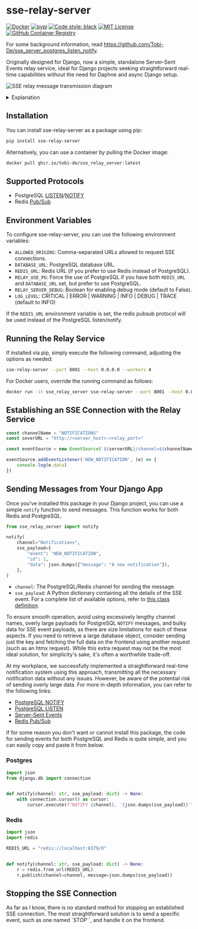 # sse-relay-server

[![Docker](https://github.com/Tobi-De/sse_relay_server/actions/workflows/docker-publish.yml/badge.svg)](https://github.com/Tobi-De/sse_relay_server/actions/workflows/docker-publish.yml)
[![pypi](https://badge.fury.io/py/sse-relay-server.svg)](https://pypi.org/project/sse-relay-server/)
[![Code style: black](https://img.shields.io/badge/code%20style-black-000000.svg)](https://github.com/psf/black)
[![MIT License](https://img.shields.io/badge/license-MIT-blue.svg)](https://github.com/Tobi-De/fuzzy-couscous/blob/main/LICENSE)
[![GitHub Container Registry](https://img.shields.io/badge/Docker%20Pulls-GitHub%20Container%20Registry-blue)](https://github.com/Tobi-De/sse_relay_server/pkgs/container/sse_relay_server)

For some background information, read https://github.com/Tobi-De/sse_server_postgres_listen_notify.

Originally designed for Django, now a simple, standalone Server-Sent Events relay service, ideal for Django projects
seeking
straightforward real-time capabilities without the need for Daphne and async Django setup.

![SSE relay message transmission diagram](diagram.png)

<details>
<summary>Explanation</summary>

1. The browser establishes an SSE connection to the running relay service (this project).
2. The relay service listens on the channel specified in the user request via the path parameter `channel`.
3. When a user action occurs on your Django server, you run the [`notify`](#sending-messages-from-your-django-app) function, sending an event to either `PostgreSQL` or `Redis` based on your configuration.
4. The relay service receives the message from the broker (`Redis`/`PostgreSQL`).
5. Subsequently, the relay sends the message via SSE to all web browsers subscribed to the specified channel.

</details>

## Installation

You can install sse-relay-server as a package using pip:

```sh
pip install sse-relay-server
```

Alternatively, you can use a container by pulling the Docker image:

```sh
docker pull ghcr.io/tobi-de/sse_relay_server:latest
```

## Supported Protocols

- PostgreSQL [LISTEN](https://www.postgresql.org/docs/current/sql-listen.html)/[NOTIFY](https://www.postgresql.org/docs/15/sql-notify.html)
- Redis [Pub/Sub](https://redis.io/topics/pubsub)

## Environment Variables

To configure sse-relay-server, you can use the following environment variables:

- `ALLOWED_ORIGINS`: Comma-separated URLs allowed to request SSE connections.
- `DATABASE_URL`: PostgreSQL database URL.
- `REDIS_URL`: Redis URL (if you prefer to use Redis instead of PostgreSQL).
- `RELAY_USE_PG`: Force the use of PostgreSQL if you have both `REDIS_URL` and `DATABASE_URL` set, but prefer to use PostgreSQL.
- `RELAY_SERVER_DEBUG`: Boolean for enabling debug mode (default to False).
- `LOG_LEVEL`: CRITICAL | ERROR | WARNING | INFO | DEBUG | TRACE   (default to INFO)

If the `REDIS_URL` environment variable is set, the redis pubsub protocol will be used instead of the PostgreSQL
listen/notify.

## Running the Relay Service

If installed via pip, simply execute the following command, adjusting the options as needed:

```sh
sse-relay-server --port 8001 --host 0.0.0.0 --workers 4
```

For Docker users, override the running command as follows:

```sh
docker run -it sse_relay_server sse-relay-server --port 8001 --host 0.0.0.0 --workers 4
```

## Establishing an SSE Connection with the Relay Service

```javascript
const channelName = "NOTIFICATIONS"
const severURL = "http://<server_host>:<relay_port>"

const eventSource = new EventSource(`${serverURL}/channel=${channelName}`);

eventSource.addEventListener('NEW_NOTIFICATION', (e) => {
    console.log(e.data)
})
```

## Sending Messages from Your Django App

Once you've installed this package in your Django project, you can use a simple `notify` function to send messages. This
function works for both Redis and PostgreSQL.

```python
from sse_relay_server import notify

notify(
    channel="Notifications",
    sse_payload={
        "event": "NEW_NOTIFICATION",
        "id": 1,
        "data": json.dumps({"message": "A new notification"}),
    },
)
```

- `channel`: The PostgreSQL/Redis channel for sending the message.
- `sse_payload`: A Python dictionary containing all the details of the SSE event. For a complete list of available
  options, refer to [this class definition](https://github.com/sysid/sse-starlette/blob/main/sse_starlette/sse.py#L50).

To ensure smooth operation, avoid using excessively lengthy channel names, overly large payloads for PostgreSQL `NOTIFY`
messages, and bulky data for SSE event payloads, as there are size limitations for each of these aspects. If you need to
retrieve a large database object, consider sending just the key and fetching the full data on the frontend using another
request (such as an htmx request). While this extra request may not be the most ideal solution, for simplicity's sake,
it's often a worthwhile trade-off.

At my workplace, we successfully implemented a straightforward real-time notification system using this approach,
transmitting all the necessary notification data without any issues. However, be aware of the potential risk of sending
overly large data. For more in-depth information, you can refer to the following links:

- [PostgreSQL NOTIFY](https://www.postgresql.org/docs/15/sql-notify.html)
- [PostgreSQL LISTEN](https://www.postgresql.org/docs/current/sql-listen.html)
- [Server-Sent Events](https://developer.mozilla.org/en-US/docs/Web/API/Server-sent_events/Using_server-sent_events)
- [Redis Pub/Sub](https://redis.io/topics/pubsub)

If for some reason you don't want or cannot install this package, the code for sending events for both PostgreSQL and
Redis is quite simple, and you can easily copy and paste it from below.

### Postgres

```python
import json
from django.db import connection


def notify(channel: str, sse_payload: dict) -> None:
    with connection.cursor() as cursor:
        cursor.execute(f"NOTIFY {channel}, '{json.dumps(sse_payload)}'")
```

### Redis

```python
import json
import redis

REDIS_URL = "redis://localhost:6379/0"


def notify(channel: str, sse_payload: dict) -> None:
    r = redis.from_url(REDIS_URL)
    r.publish(channel=channel, message=json.dumps(sse_payload))
```

## Stopping the SSE Connection

As far as I know, there is no standard method for stopping an established SSE connection. The most straightforward solution is to send a specific event, such as one named `STOP``, and handle it on the frontend.
